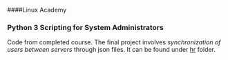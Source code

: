 ####Linux Academy
### Python 3 Scripting for System Administrators

Code from completed course. The final project involves *synchronization of users between servers* through json files. It can be found under [hr](https://github.com/nal3x/python3-admin/tree/master/hr) folder.
